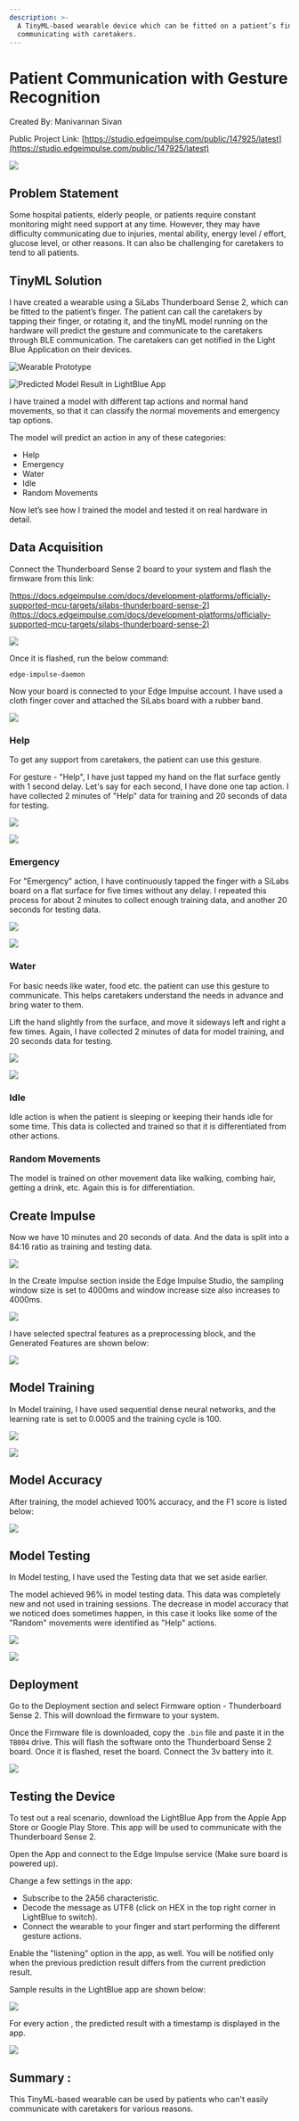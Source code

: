 ```yaml
---
description: >-
  A TinyML-based wearable device which can be fitted on a patient’s finger for
  communicating with caretakers.
---
```


# Patient Communication with Gesture Recognition

Created By: Manivannan Sivan

Public Project Link: [https://studio.edgeimpulse.com/public/147925/latest](https://studio.edgeimpulse.com/public/147925/latest)

![](.gitbook/assets/patient-gesture-recognition/intro.jpg)

## Problem Statement

Some hospital patients, elderly people, or patients require constant monitoring might need support at any time. However, they may have difficulty communicating due to injuries, mental ability, energy level / effort, glucose level, or other reasons. It can also be challenging for caretakers to tend to all patients.

## TinyML Solution

I have created a wearable using a SiLabs Thunderboard Sense 2, which can be fitted to the patient’s finger. The patient can call the caretakers by tapping their finger, or rotating it, and the tinyML model running on the hardware will predict the gesture and communicate to the caretakers through BLE communication. The caretakers can get notified in the Light Blue Application on their devices.

![Wearable Prototype](.gitbook/assets/patient-gesture-recognition/prototype.jpg)

![Predicted Model Result in LightBlue App](.gitbook/assets/patient-gesture-recognition/bluetooth-app.jpg)

I have trained a model with different tap actions and normal hand movements, so that it can classify the normal movements and emergency tap options.

The model will predict an action in any of these categories:

* Help
* Emergency
* Water
* Idle
* Random Movements

Now let’s see how I trained the model and tested it on real hardware in detail.

## Data Acquisition

Connect the Thunderboard Sense 2 board to your system and flash the firmware from this link:

[https://docs.edgeimpulse.com/docs/development-platforms/officially-supported-mcu-targets/silabs-thunderboard-sense-2](https://docs.edgeimpulse.com/docs/development-platforms/officially-supported-mcu-targets/silabs-thunderboard-sense-2)

![](.gitbook/assets/worker-safety-posture-detection/firmware.jpg)

Once it is flashed, run the below command:

`edge-impulse-daemon`

Now your board is connected to your Edge Impulse account. I have used a cloth finger cover and attached the SiLabs board with a rubber band.

![](.gitbook/assets/patient-gesture-recognition/prototype-2.jpg)

### Help

To get any support from caretakers, the patient can use this gesture.

For gesture - "Help", I have just tapped my hand on the flat surface gently with 1 second delay. Let's say for each second, I have done one tap action. I have collected 2 minutes of "Help" data for training and 20 seconds of data for testing.

![](.gitbook/assets/patient-gesture-recognition/help.gif)

![](.gitbook/assets/patient-gesture-recognition/data-acquisition.jpg)

### Emergency

For "Emergency" action, I have continuously tapped the finger with a SiLabs board on a flat surface for five times without any delay. I repeated this process for about 2 minutes to collect enough training data, and another 20 seconds for testing data.

![](.gitbook/assets/patient-gesture-recognition/emergency.gif)

![](.gitbook/assets/patient-gesture-recognition/data-acquisition-2.jpg)

### Water

For basic needs like water, food etc. the patient can use this gesture to communicate. This helps caretakers understand the needs in advance and bring water to them.

Lift the hand slightly from the surface, and move it sideways left and right a few times. Again, I have collected 2 minutes of data for model training, and 20 seconds data for testing.

![](.gitbook/assets/patient-gesture-recognition/water.gif)

![](.gitbook/assets/patient-gesture-recognition/data-acquisition-3.jpg)

### Idle

Idle action is when the patient is sleeping or keeping their hands idle for some time. This data is collected and trained so that it is differentiated from other actions.

### Random Movements

The model is trained on other movement data like walking, combing hair, getting a drink, etc. Again this is for differentiation.

## Create Impulse

Now we have 10 minutes and 20 seconds of data. And the data is split into a 84:16 ratio as training and testing data.

![](.gitbook/assets/patient-gesture-recognition/train-test.jpg)

In the Create Impulse section inside the Edge Impulse Studio, the sampling window size is set to 4000ms and window increase size also increases to 4000ms.

![](.gitbook/assets/patient-gesture-recognition/impulse.jpg)

I have selected spectral features as a preprocessing block, and the Generated Features are shown below:

![](.gitbook/assets/patient-gesture-recognition/feature-explorer.jpg)

## Model Training

In Model training, I have used sequential dense neural networks, and the learning rate is set to 0.0005 and the training cycle is 100.

![](.gitbook/assets/patient-gesture-recognition/training-1.jpg)

![](.gitbook/assets/patient-gesture-recognition/training-2.jpg)

## Model Accuracy

After training, the model achieved 100% accuracy, and the F1 score is listed below:

![](.gitbook/assets/patient-gesture-recognition/accuracy.jpg)

## Model Testing

In Model testing, I have used the Testing data that we set aside earlier.

The model achieved 96% in model testing data. This data was completely new and not used in training sessions. The decrease in model accuracy that we noticed does sometimes happen, in this case it looks like some of the "Random" movements were identified as "Help" actions.

![](.gitbook/assets/patient-gesture-recognition/testing-1.jpg)

![](.gitbook/assets/patient-gesture-recognition/testing-2.jpg)

## Deployment

Go to the Deployment section and select Firmware option - Thunderboard Sense 2. This will download the firmware to your system.

Once the Firmware file is downloaded, copy the `.bin` file and paste it in the `TB004` drive. This will flash the software onto the Thunderboard Sense 2 board. Once it is flashed, reset the board. Connect the 3v battery into it.

![](.gitbook/assets/worker-safety-posture-detection/deployment.jpg)

## Testing the Device

To test out a real scenario, download the LightBlue App from the Apple App Store or Google Play Store. This app will be used to communicate with the Thunderboard Sense 2.

Open the App and connect to the Edge Impulse service (Make sure board is powered up).

Change a few settings in the app:

* Subscribe to the 2A56 characteristic.
* Decode the message as UTF8 (click on HEX in the top right corner in LightBlue to switch).
* Connect the wearable to your finger and start performing the different gesture actions.

Enable the "listening" option in the app, as well. You will be notified only when the previous prediction result differs from the current prediction result.

Sample results in the LightBlue app are shown below:

![](.gitbook/assets/patient-gesture-recognition/functionality.jpg)

For every action , the predicted result with a timestamp is displayed in the app.

![](.gitbook/assets/patient-gesture-recognition/results.jpg)

## Summary :

This TinyML-based wearable can be used by patients who can't easily communicate with caretakers for various reasons.
